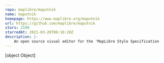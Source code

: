 ```yaml
---
repo: maplibre/maputnik
name: maputnik
homepage: https://www.maplibre.org/maputnik
url: https://github.com/maplibre/maputnik
stars: 2199
starredAt: 2021-03-26T06:16:28Z
description: |-
    An open source visual editor for the 'MapLibre Style Specification'
---
```


[object Object]
